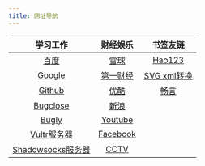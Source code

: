 ```yaml
---
title: 网址导航
---
```

| 学习工作 | 财经娱乐 | 书签友链 |
| :----:  | :----: | :-----: |
| [百度](https://www.baidu.com) | [雪球](http://xueqiu.com) | [Hao123](https://www.hao123.com) |
| [Google](https://www.google.com) | [第一财经](http://www.leshi123.com/tv/dongfang/diyicaijing.html) | [SVG xml转换](http://a-student.github.io/SvgToVectorDrawableConverter.Web/) |
| [Github](https://www.github.com) | [优酷](http://www.youku.com) | [畅言](http://changyan.kuaizhan.com/overview)|
| [Bugclose](https://bugclose.com) | [新浪](http://www.sina.com.cn) | 
| [Bugly](https://bugly.qq.com) | [Youtube](http://www.youtube.com) | |
| [Vultr服务器](https://www.vultr.com)| [Facebook](http://www.facebook.com) | |
| [Shadowsocks服务器](https://kiwivm.64clouds.com/main.php)| [CCTV](http://tv.cctv.com/live/cctv13/) | |